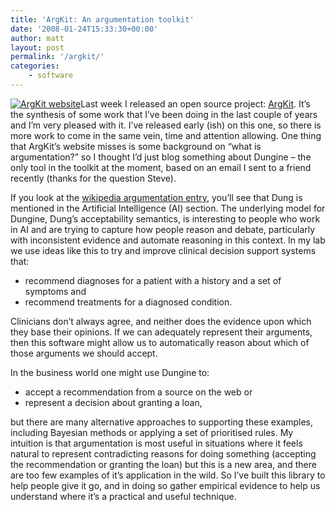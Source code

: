 ```yaml
---
title: 'ArgKit: An argumentation toolkit'
date: '2008-01-24T15:33:30+00:00'
author: matt
layout: post
permalink: '/argkit/'
categories:
    - software
---
```


[![ArgKit website](http://halfdecent.net/wp-content/uploads/2008/01/website.thumbnail.png)](http://www.argkit.org "ArgKit website")Last week I released an open source project: [ArgKit](http://www.argkit.org "ArgKit"). It’s the synthesis of some work that I’ve been doing in the last couple of years and I’m very pleased with it. I’ve released early (ish) on this one, so there is more work to come in the same vein, time and attention allowing. One thing that ArgKit’s website misses is some background on “what is argumentation?” so I thought I’d just blog something about Dungine – the only tool in the toolkit at the moment, based on an email I sent to a friend recently (thanks for the question Steve).

If you look at the [wikipedia argumentation entry](http://en.wikipedia.org/wiki/Argumentation), you’ll see that Dung is mentioned in the Artificial Intelligence (AI) section. The underlying model for Dungine, Dung’s acceptability semantics, is interesting to people who work in AI and are trying to capture how people reason and debate, particularly with inconsistent evidence and automate reasoning in this context. In my lab we use ideas like this to try and improve clinical decision support systems that:

- recommend diagnoses for a patient with a history and a set of symptoms and
- recommend treatments for a diagnosed condition.

Clinicians don’t always agree, and neither does the evidence upon which they base their opinions. If we can adequately represent their arguments, then this software might allow us to automatically reason about which of those arguments we should accept.

In the business world one might use Dungine to:

- accept a recommendation from a source on the web or
- represent a decision about granting a loan,

but there are many alternative approaches to supporting these examples, including Bayesian methods or applying a set of prioritised rules. My intuition is that argumentation is most useful in situations where it feels natural to represent contradicting reasons for doing something (accepting the recommendation or granting the loan) but this is a new area, and there are too few examples of it’s application in the wild. So I’ve built this library to help people give it go, and in doing so gather empirical evidence to help us understand where it’s a practical and useful technique.
